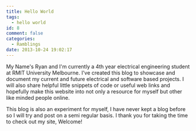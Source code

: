 ```yaml
---
title: Hello World
tags:
  - hello world
id: 8
comment: false
categories:
  - Ramblings
date: 2013-10-24 19:02:17
---
```


My Name's Ryan and I'm currently a 4th year electrical engineering student at RMIT University Melbourne. I've created this blog to showcase and document my current and future electrical and software based projects.<!--more--> I will also share helpful little snippets of code or useful web links and hopefully make this website into not only a resource for myself but other like minded people online.

This blog is also an experiment for myself, I have never kept a blog before so I will try and post on a semi regular basis. I thank you for taking the time to check out my site, Welcome!
